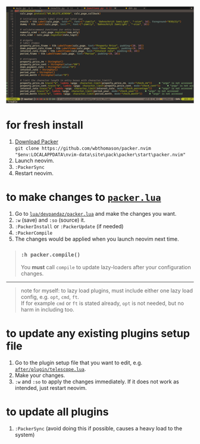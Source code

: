 ![nvim screenshot](./screenshot.png)

# for fresh install

1. [Download Packer](https://github.com/wbthomason/packer.nvim#quickstart)
   \
   `git clone https://github.com/wbthomason/packer.nvim "$env:LOCALAPPDATA\nvim-data\site\pack\packer\start\packer.nvim"`
2. Launch neovim.
3. `:PackerSync`
4. Restart neovim.

# to make changes to [`packer.lua`](https://github.com/devpandaz/nvim/blob/main/lua/devpandaz/packer.lua)

1. Go to
   [`lua/devpandaz/packer.lua`](https://github.com/devpandaz/nvim/blob/main/lua/devpandaz/packer.lua)
   and make the changes you want.
2. `:w` (save) and `:so` (source) it.
3. `:PackerInstall` or `:PackerUpdate` (if needed)
4. `:PackerCompile`
5. The changes would be applied when you launch neovim next time.

> ### `:h packer.compile()`
>
> You **must** call `compile` to update lazy-loaders after your configuration
> changes.

---

> note for myself: to lazy load plugins, must include either one lazy load
> config, e.g. `opt`, `cmd`, `ft`.\
> If for example `cmd` or `ft` is stated already, `opt` is not needed, but no
> harm in including too.

# to update any existing plugins setup file

1. Go to the plugin setup file that you want to edit, e.g.
   [`after/plugin/telescope.lua`](https://github.com/devpandaz/nvim/blob/main/after/plugin/telescope.lua).
2. Make your changes.
3. `:w` and `:so` to apply the changes immediately. If it does not work as
   intended, just restart neovim.

# to update all plugins

1. `:PackerSync` (avoid doing this if possible, causes a heavy load to the
   system)
